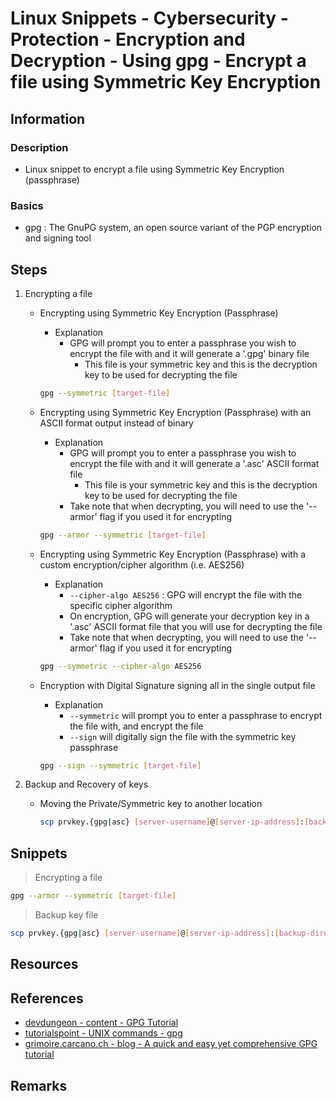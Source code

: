 # Linux Snippets - Cybersecurity - Protection - Encryption and Decryption - Using gpg - Encrypt a file using Symmetric Key Encryption

## Information
### Description
+ Linux snippet to encrypt a file using Symmetric Key Encryption (passphrase)

### Basics
+ gpg : The GnuPG system, an open source variant of the PGP encryption and signing tool

## Steps

1. Encrypting a file
    - Encrypting using Symmetric Key Encryption (Passphrase)
        - Explanation
            - GPG will prompt you to enter a passphrase you wish to encrypt the file with and it will generate a '.gpg' binary file
                + This file is your symmetric key and this is the decryption key to be used for decrypting the file
        ```bash
        gpg --symmetric [target-file]
        ```

    - Encrypting using Symmetric Key Encryption (Passphrase) with an ASCII format output instead of binary
        - Explanation
            - GPG will prompt you to enter a passphrase you wish to encrypt the file with and it will generate a '.asc' ASCII format file
                + This file is your symmetric key and this is the decryption key to be used for decrypting the file
            + Take note that when decrypting, you will need to use the '--armor' flag if you used it for encrypting
        ```bash
        gpg --armor --symmetric [target-file]
        ```

    - Encrypting using Symmetric Key Encryption (Passphrase) with a custom encryption/cipher algorithm (i.e. AES256)
        - Explanation
            + `--cipher-algo AES256` : GPG will encrypt the file with the specific cipher algorithm
            + On encryption, GPG will generate your decryption key in a '.asc' ASCII format file that you will use for decrypting the file
            + Take note that when decrypting, you will need to use the '--armor' flag if you used it for encrypting
        ```bash
        gpg --symmetric --cipher-algo AES256
        ```

    - Encryption with Digital Signature signing all in the single output file
        - Explanation
            + `--symmetric` will prompt you to enter a passphrase to encrypt the file with, and encrypt the file
            + `--sign` will digitally sign the file with the symmetric key passphrase 
        ```bash
        gpg --sign --symmetric [target-file]
        ```

2. Backup and Recovery of keys
    - Moving the Private/Symmetric key to another location
        ```bash
        scp prvkey.{gpg|asc} [server-username]@[server-ip-address]:[backup-directory-location]
        ```

## Snippets

> Encrypting a file

```bash
gpg --armor --symmetric [target-file]
```

> Backup key file

```bash
scp prvkey.{gpg|asc} [server-username]@[server-ip-address]:[backup-directory-location]
```

## Resources

## References
+ [devdungeon - content - GPG Tutorial](https://www.devdungeon.com/content/gpg-tutorial)
+ [tutorialspoint - UNIX commands - gpg](https://www.tutorialspoint.com/unix_commands/gpg.htm)
+ [grimoire.carcano.ch - blog - A quick and easy yet comprehensive GPG tutorial](https://grimoire.carcano.ch/blog/a-quick-easy-yet-comprehensive-gpg-tutorial/)

## Remarks
